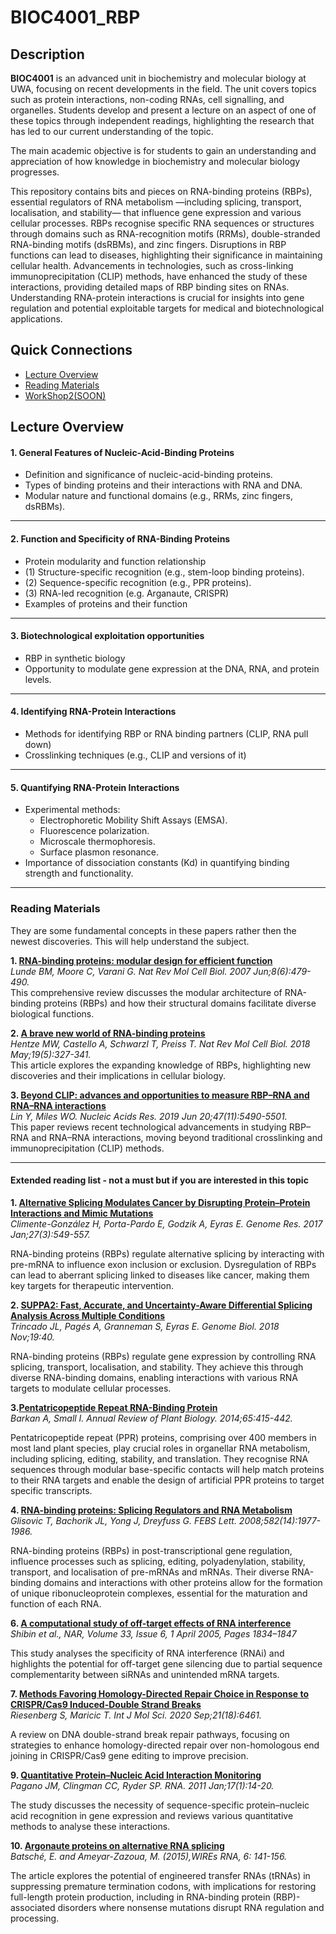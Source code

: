 # BIOC4001_RBP

## Description
**BIOC4001** is an advanced unit in biochemistry and molecular biology at UWA, focusing on recent developments in the field. The unit covers topics such as protein interactions, non-coding RNAs, cell signalling, and organelles. Students develop and present a lecture on an aspect of one of these topics through independent readings, highlighting the research that has led to our current understanding of the topic. 

The main academic objective is for students to gain an understanding and appreciation of how knowledge in biochemistry and molecular biology progresses. 

This repository contains bits and pieces on RNA-binding proteins (RBPs), essential regulators of RNA metabolism —including splicing, transport, localisation, and stability— that influence gene expression and various cellular processes. RBPs recognise specific RNA sequences or structures through domains such as RNA-recognition motifs (RRMs), double-stranded RNA-binding motifs (dsRBMs), and zinc fingers. Disruptions in RBP functions can lead to diseases, highlighting their significance in maintaining cellular health. Advancements in technologies, such as cross-linking immunoprecipitation (CLIP) methods, have enhanced the study of these interactions, providing detailed maps of RBP binding sites on RNAs. Understanding RNA-protein interactions is crucial for insights into gene regulation and potential exploitable targets for medical and biotechnological applications.

## Quick Connections

- [Lecture Overview](#lecture-overview)
- [Reading Materials](#reading-materials)
- [WorkShop2(SOON)](more/WorkShop2.md)


## Lecture Overview
#### 1. General Features of Nucleic-Acid-Binding Proteins
- Definition and significance of nucleic-acid-binding proteins.
- Types of binding proteins and their interactions with RNA and DNA.
- Modular nature and functional domains (e.g., RRMs, zinc fingers, dsRBMs).
---

#### 2. Function and Specificity of RNA-Binding Proteins
- Protein modularity and function relationship
- (1) Structure-specific recognition (e.g., stem-loop binding proteins).
- (2) Sequence-specific recognition (e.g., PPR proteins).
- (3) RNA-led recognition (e.g. Arganaute, CRISPR)
- Examples of proteins and their function
---

#### 3. Biotechnological exploitation opportunities
- RBP in synthetic biology
- Opportunity to modulate gene expression at the DNA, RNA, and protein levels.
---

#### 4. Identifying RNA-Protein Interactions
- Methods for identifying RBP or RNA binding partners (CLIP, RNA pull down)
- Crosslinking techniques (e.g., CLIP and versions of it)
---

#### 5. Quantifying RNA-Protein Interactions
- Experimental methods:
  - Electrophoretic Mobility Shift Assays (EMSA).
  - Fluorescence polarization.
  - Microscale thermophoresis.
  - Surface plasmon resonance.
- Importance of dissociation constants (Kd) in quantifying binding strength and functionality.
--- 

### Reading Materials
They are some fundamental concepts in these papers rather then the newest discoveries. This will help understand the subject.

**1. [RNA-binding proteins: modular design for efficient function](https://europepmc.org/articles/PMC5507177)**  
*Lunde BM, Moore C, Varani G. Nat Rev Mol Cell Biol. 2007 Jun;8(6):479-490.*  
This comprehensive review discusses the modular architecture of RNA-binding proteins (RBPs) and how their structural domains facilitate diverse biological functions. 

**2. [A brave new world of RNA-binding proteins](https://www.nature.com/articles/nrm.2017.130)**  
*Hentze MW, Castello A, Schwarzl T, Preiss T. Nat Rev Mol Cell Biol. 2018 May;19(5):327-341.*  
This article explores the expanding knowledge of RBPs, highlighting new discoveries and their implications in cellular biology.

**3. [Beyond CLIP: advances and opportunities to measure RBP–RNA and RNA–RNA interactions](https://academic.oup.com/nar/article/47/11/5490/5488019?)**  
*Lin Y, Miles WO. Nucleic Acids Res. 2019 Jun 20;47(11):5490-5501.*  
This paper reviews recent technological advancements in studying RBP–RNA and RNA–RNA interactions, moving beyond traditional crosslinking and immunoprecipitation (CLIP) methods. 


---
#### Extended reading list - not a must but if you are interested in this topic

**1. [Alternative Splicing Modulates Cancer by Disrupting Protein–Protein Interactions and Mimic Mutations](https://www.cell.com/cell-reports/fulltext/S2211-1247(17)31104-X)**  
*Climente-González H, Porta-Pardo E, Godzik A, Eyras E. Genome Res. 2017 Jan;27(3):549-557.*

RNA-binding proteins (RBPs) regulate alternative splicing by interacting with pre-mRNA to influence exon inclusion or exclusion. Dysregulation of RBPs can lead to aberrant splicing linked to diseases like cancer, making them key targets for therapeutic intervention.

**2. [SUPPA2: Fast, Accurate, and Uncertainty-Aware Differential Splicing Analysis Across Multiple Conditions](https://genomebiology.biomedcentral.com/articles/10.1186/s13059-018-1417-1)**  
*Trincado JL, Pagés A, Granneman S, Eyras E. Genome Biol. 2018 Nov;19:40.*

RNA-binding proteins (RBPs) regulate gene expression by controlling RNA splicing, transport, localisation, and stability. They achieve this through diverse RNA-binding domains, enabling interactions with various RNA targets to modulate cellular processes.

**3.[Pentatricopeptide Repeat RNA-Binding Protein](https://www.annualreviews.org/doi/10.1146/annurev-arplant-050213-040159)**  
*Barkan A, Small I. Annual Review of Plant Biology. 2014;65:415-442.*

Pentatricopeptide repeat (PPR) proteins, comprising over 400 members in most land plant species, play crucial roles in organellar RNA metabolism, including splicing, editing, stability, and translation. They recognise RNA sequences through modular base-specific contacts will help match proteins to their RNA targets and enable the design of artificial PPR proteins to target specific transcripts.

**4. [RNA-binding proteins: Splicing Regulators and RNA Metabolism](https://www.med.upenn.edu/dreyfusslab/publications/2008GlisovicFEBSLetters.pdf)**  
*Glisovic T, Bachorik JL, Yong J, Dreyfuss G. FEBS Lett. 2008;582(14):1977-1986.*


RNA-binding proteins (RBPs) in post-transcriptional gene regulation, influence processes such as splicing, editing, polyadenylation, stability, transport, and localisation of pre-mRNAs and mRNAs. Their diverse RNA-binding domains and interactions with other proteins allow for the formation of unique ribonucleoprotein complexes, essential for the maturation and function of each RNA.

**6. [A computational study of off-target effects of RNA interference](https://academic.oup.com/nar/article/33/6/1834/2401265?)**  
*Shibin et al., NAR, Volume 33, Issue 6, 1 April 2005, Pages 1834–1847*

This study analyses the specificity of RNA interference (RNAi) and highlights the potential for off-target gene silencing due to partial sequence complementarity between siRNAs and unintended mRNA targets.

**7. [Methods Favoring Homology-Directed Repair Choice in Response to CRISPR/Cas9 Induced-Double Strand Breaks](https://www.mdpi.com/1422-0067/21/18/6461)**  
*Riesenberg S, Maricic T. Int J Mol Sci. 2020 Sep;21(18):6461.*

A review on DNA double-strand break repair pathways, focusing on strategies to enhance homology-directed repair over non-homologous end joining in CRISPR/Cas9 gene editing to improve precision.

**9. [Quantitative Protein–Nucleic Acid Interaction Monitoring](https://rnajournal.cshlp.org/content/17/1/14.full.pdf)**  
*Pagano JM, Clingman CC, Ryder SP. RNA. 2011 Jan;17(1):14-20.*

The study discusses the necessity of sequence-specific protein–nucleic acid recognition in gene expression and reviews various quantitative methods to analyse these interactions.

**10. [Argonaute proteins on alternative RNA splicing](https://wires.onlinelibrary.wiley.com/doi/10.1002/wrna.1264)**  
*Batsché, E. and Ameyar-Zazoua, M. (2015),WIREs RNA, 6: 141-156.*

The article explores the potential of engineered transfer RNAs (tRNAs) in suppressing premature termination codons, with implications for restoring full-length protein production, including in RNA-binding protein (RBP)-associated disorders where nonsense mutations disrupt RNA regulation and processing.